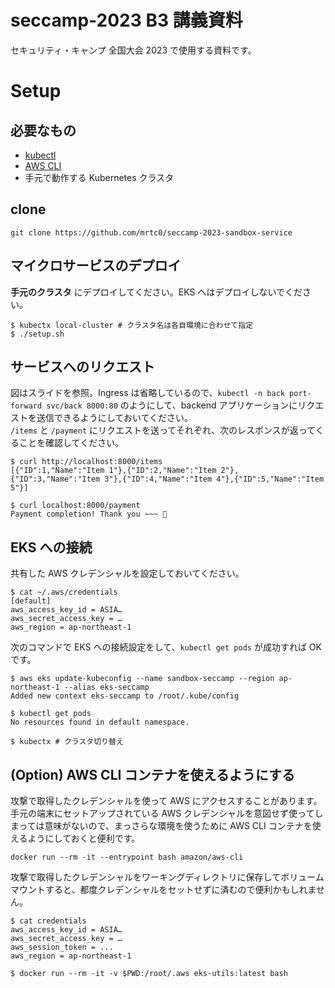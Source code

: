 # seccamp-2023 B3 講義資料

セキュリティ・キャンプ 全国大会 2023 で使用する資料です。

# Setup

## 必要なもの

- [kubectl](https://kubernetes.io/ja/docs/tasks/tools/install-kubectl/)
- [AWS CLI](https://docs.aws.amazon.com/ja_jp/cli/latest/userguide/getting-started-install.html)
- 手元で動作する Kubernetes クラスタ

## clone

```shell
git clone https://github.com/mrtc0/seccamp-2023-sandbox-service
```

## マイクロサービスのデプロイ

**手元のクラスタ** にデプロイしてください。EKS へはデプロイしないでください。

```shell
$ kubectx local-cluster # クラスタ名は各自環境に合わせて指定
$ ./setup.sh
```

## サービスへのリクエスト

図はスライドを参照。Ingress は省略しているので、`kubectl -n back port-forward svc/back 8000:80` のようにして、backend アプリケーションにリクエストを送信できるようにしておいてください。  
`/items` と `/payment` にリクエストを送ってそれぞれ、次のレスポンスが返ってくることを確認してください。

```shell
$ curl http://localhost:8000/items
[{"ID":1,"Name":"Item 1"},{"ID":2,"Name":"Item 2"},{"ID":3,"Name":"Item 3"},{"ID":4,"Name":"Item 4"},{"ID":5,"Name":"Item 5"}]

$ curl localhost:8000/payment
Payment completion! Thank you ~~~ 💸
```

## EKS への接続

共有した AWS クレデンシャルを設定しておいてください。

```shell
$ cat ~/.aws/credentials
[default]
aws_access_key_id = ASIA…
aws_secret_access_key = …
aws_region = ap-northeast-1
```

次のコマンドで EKS への接続設定をして、`kubectl get pods` が成功すれば OK です。

```shell
$ aws eks update-kubeconfig --name sandbox-seccamp --region ap-northeast-1 --alias eks-seccamp
Added new context eks-seccamp to /root/.kube/config

$ kubectl get pods
No resources found in default namespace.

$ kubectx # クラスタ切り替え
```

## (Option) AWS CLI コンテナを使えるようにする

攻撃で取得したクレデンシャルを使って AWS にアクセスすることがあります。手元の端末にセットアップされている AWS クレデンシャルを意図せず使ってしまっては意味がないので、まっさらな環境を使うために AWS CLI コンテナを使えるようにしておくと便利です。

```shell
docker run --rm -it --entrypoint bash amazon/aws-cli
```

攻撃で取得したクレデンシャルをワーキングディレクトリに保存してボリュームマウントすると、都度クレデンシャルをセットせずに済むので便利かもしれません。

```shell
$ cat credentials
aws_access_key_id = ASIA…
aws_secret_access_key = …
aws_session_token = ...
aws_region = ap-northeast-1

$ docker run --rm -it -v $PWD:/root/.aws eks-utils:latest bash
```

